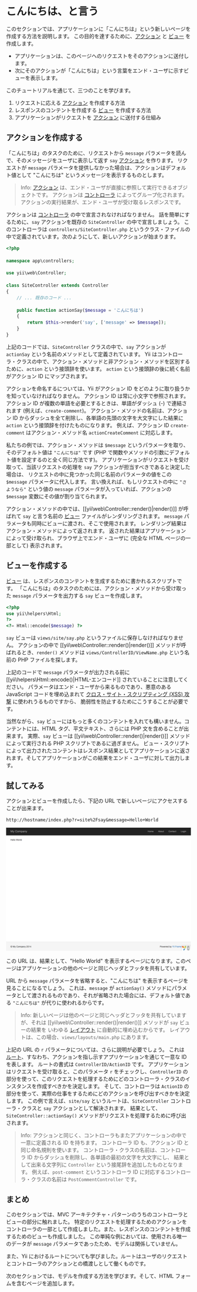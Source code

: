 こんにちは、と言う
==================

このセクションでは、アプリケーションに「こんにちは」という新しいページを作成する方法を説明します。
この目的を達するために、[アクション](structure-controllers.md#creating-actions) と
[ビュー](structure-views.md) を作成します。

* アプリケーションは、このページへのリクエストをそのアクションに送付します。
* 次にそのアクションが「こんにちは」という言葉をエンド・ユーザに示すビューを表示します。

このチュートリアルを通じて、三つのことを学びます。

1. リクエストに応える [アクション](structure-controllers.md#creating-actions) を作成する方法
2. レスポンスのコンテントを作成する [ビュー](structure-views.md) を作成する方法
3. アプリケーションがリクエストを [アクション](structure-controllers.md#creating-actions) に送付する仕組み


アクションを作成する <span id="creating-action"></span>
--------------------

「こんにちは」のタスクのために、リクエストから `message` パラメータを読んで、そのメッセージをユーザに表示して返す
`say` [アクション](structure-controllers.md#creating-actions) を作ります。
リクエストが `message` パラメータを提供しなかった場合は、アクションはデフォルト値として "こんにちは" というメッセージを表示するものとします。

> Info: [アクション](structure-controllers.md#creating-actions) は、エンド・ユーザが直接に参照して実行できるオブジェクトです。
  アクションは [コントローラ](structure-controllers.md) によってグループ化されます。
  アクションの実行結果が、エンド・ユーザが受け取るレスポンスです。

アクションは [コントローラ](structure-controllers.md) の中で宣言されなければなりません。
話を簡単にするために、`say` アクションを既存の `SiteController` の中で宣言しましょう。
このコントローラは `controllers/SiteController.php` というクラス・ファイルの中で定義されています。次のようにして、新しいアクションが始まります。

```php
<?php

namespace app\controllers;

use yii\web\Controller;

class SiteController extends Controller
{
    // ... 既存のコード ...

    public function actionSay($message = 'こんにちは')
    {
        return $this->render('say', ['message' => $message]);
    }
}
```

上記のコードでは、`SiteController` クラスの中で、`say` アクションが `actionSay` という名前のメソッドとして定義されています。
Yii はコントローラ・クラスの中で、アクション・メソッドと非アクション・メソッドを区別するために、`action` という接頭辞を使います。
`action` という接頭辞の後に続く名前がアクション ID にマップされます。

アクションを命名するについては、Yii がアクション ID をどのように取り扱うかを知っていなければなりません。
アクション ID は常に小文字で参照されます。
アクション ID が複数の単語を必要とするときは、単語がダッシュ (-) で連結されます (例えば、`create-comment`)。
アクション・メソッドの名前は、アクション ID からダッシュを全て削除し、各単語の先頭の文字を大文字にした結果に `action` という接頭辞を付けたものになります。
例えば、アクション ID `create-comment` はアクション・メソッド名 `actionCreateComment` に対応します。

私たちの例では、アクション・メソッドは `$message` というパラメータを取り、そのデフォルト値は `"こんにちは"` です
(PHP で関数やメソッドの引数にデフォルト値を設定するのと全く同じ方法です)。
アプリケーションがリクエストを受け取って、当該リクエストの処理を `say` アクションが担当すべきであると決定した場合は、
リクエストの中に見つかった同じ名前のパラメータの値をこの `$message` パラメータに代入します。
言い換えれば、もしリクエストの中に `"さようなら"` という値の `message` パラメータが入っていれば、アクションの `$message` 変数にその値が割り当てられます。

アクション・メソッドの中では、[[yii\web\Controller::render()|render()]] が呼ばれて `say` と言う名前の [ビュー](structure-views.md) ファイルがレンダリングされます。
`message` パラメータも同時にビューに渡され、そこで使用されます。
レンダリング結果はアクション・メソッドによって返されます。
返された結果はアプリケーションによって受け取られ、ブラウザ上でエンド・ユーザに (完全な HTML ページの一部として) 表示されます。


ビューを作成する <span id="creating-view"></span>
----------------

[ビュー](structure-views.md) は、レスポンスのコンテントを生成するために書かれるスクリプトです。
「こんにちは」のタスクのためには、アクション・メソッドから受け取った `message` パラメータを出力する `say` ビューを作成します。

```php
<?php
use yii\helpers\Html;
?>
<?= Html::encode($message) ?>
```

`say` ビューは `views/site/say.php` というファイルに保存しなければなりません。
アクションの中で [[yii\web\Controller::render()|render()]] メソッドが呼ばれるとき、`render()` メソッドは `views/ControllerID/ViewName.php` という名前の PHP ファイルを探します。

上記のコードで `message` パラメータが出力される前に  [[yii\helpers\Html::encode()|HTML-エンコード]] されていることに注意してください。
パラメータはエンド・ユーザから来るものであり、悪意のある JavaScript コードを埋め込まれて
[クロス・サイト・スクリプティング (XSS) 攻撃](https://ja.wikipedia.org/wiki/%E3%82%AF%E3%83%AD%E3%82%B9%E3%82%B5%E3%82%A4%E3%83%88%E3%82%B9%E3%82%AF%E3%83%AA%E3%83%97%E3%83%86%E3%82%A3%E3%83%B3%E3%82%B0) に使われうるものですから、
脆弱性を防止するためにこうすることが必要です。

当然ながら、`say` ビューにはもっと多くのコンテントを入れても構いません。コンテントには、HTML タグ、平文テキスト、さらには PHP 文を含めることが出来ます。
実際、`say` ビューは [[yii\web\Controller::render()|render()]] メソッドによって実行される PHP スクリプトであるに過ぎません。
ビュー・スクリプトによって出力されたコンテントはレスポンス結果としてアプリケーションに返されます。そしてアプリケーションがこの結果をエンド・ユーザに対して出力します。


試してみる <span id="trying-it-out"></span>
----------

アクションとビューを作成したら、下記の URL で新しいページにアクセスすることが出来ます。

```
http://hostname/index.php?r=site%2Fsay&message=Hello+World
```

![Hello World](images/start-hello-world.png)

この URL は、結果として、"Hello World" を表示するページになります。このページはアプリケーションの他のページと同じヘッダとフッタを共有しています。

URL から `message` パラメータを省略すると、"こんにちは" を表示するページを見ることになるでしょう。
これは、`message` が `actionSay()` メソッドにパラメータとして渡されるものであり、それが省略された場合には、デフォルト値である `"こんにちは"` が代りに使われるからです。

> Info: 新しいページは他のページと同じヘッダとフッタを共有していますが、それは [[yii\web\Controller::render()|render()]] メソッドが `say` ビューの結果を
いわゆる [レイアウト](structure-views.md#layouts) に自動的に埋め込むからです。
レイアウトは、この場合、`views/layouts/main.php` にあります。

上記の URL の `r` パラメータについては、さらに説明が必要でしょう。
これは [ルート](runtime-routing.md)、すなわち、アクションを指し示すアプリケーションを通じて一意な ID を表します。
ルートの書式は `ControllerID/ActionID` です。
アプリケーションはリクエストを受け取ると、このパラメータ `r` をチェックし、`ControllerID` の部分を使って、このリクエストを処理するためにどのコントローラ・クラスのインスタンスを作成すべきかを決定します。
そして、コントローラは `ActionID` の部分を使って、実際の仕事をするためにどのアクションを呼び出すべきかを決定します。
この例で言えば、`site/say` というルートは、`SiteController` コントローラ・クラスと `say` アクションとして解決されます。
結果として、`SiteController::actionSay()` メソッドがリクエストを処理するために呼び出されます。

> Info: アクションと同じく、コントローラもまたアプリケーションの中で一意に定義される ID を持ちます。
  コントローラ ID も、アクション ID と同じ命名規則を使います。
  コントローラ・クラスの名前は、コントローラ ID からダッシュを削除し、各単語の最初の文字を大文字にし、
  結果として出来る文字列に `Controller` という接尾辞を追加したものとなります。
  例えば、`post-comment` というコントローラ ID に対応するコントローラ・クラスの名前は `PostCommentController` です。


まとめ <span id="summary"></span>
------

このセクションでは、MVC アーキテクチャ・パターンのうちのコントローラとビューの部分に触れました。
特定のリクエストを処理するためのアクションをコントローラの一部として作成しました。また、レスポンスのコンテントを作成するためのビューも作成しました。
この単純な例においては、使用される唯一のデータが `message` パラメータであったため、モデルは関係していません。

また、Yii におけるルートについても学びました。ルートはユーザのリクエストとコントローラのアクションとの橋渡しとして働くものです。

次のセクションでは、モデルを作成する方法を学びます。そして、HTML フォームを含むページを追加します。
